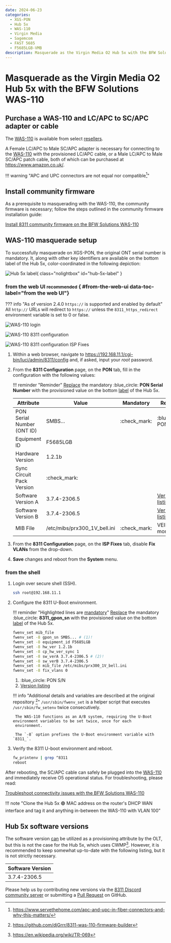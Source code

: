 ```yaml
---
date: 2024-06-23
categories:
  - XGS-PON
  - Hub 5x
  - WAS-110
  - Virgin Media
  - Sagemcom
  - FAST 5685
  - F5685LGB-VMB
description: Masquerade as the Virgin Media O2 Hub 5x with the BFW Solutions WAS-110
---
```


# Masquerade as the Virgin Media O2 Hub 5x with the BFW Solutions WAS-110

<!-- more -->
<!-- nocont -->

## Purchase a WAS-110 and LC/APC to SC/APC adapter or cable

The [WAS-110] is available from select [resellers].

A Female LC/APC to Male SC/APC adapter is necessary for connecting to the [WAS-110] with the provisioned LC/APC
cable, or a Male LC/APC to Male SC/APC patch cable, both of which can be purchased at <https://www.amazon.co.uk/>.

 [resellers]: https://pon.wiki/xgs-pon/ont/bfw-solutions/was-110/#value-added-resellers

!!! warning "APC and UPC connectors are not equal nor compatible[^1]"

## Install community firmware

As a prerequisite to masquerading with the WAS-110, the community firmware is necessary; follow the steps
outlined in the community firmware installation guide:

[Install 8311 community firmware on the BFW Solutions WAS-110](install-8311-community-firmware-on-the-bfw-solutions-was-110.md)

## WAS-110 masquerade setup

To successfully masquerade on XGS-PON, the original ONT serial number is mandatory. It, along with other key
identifiers are available on the bottom label of the Hub 5x, color-coordinated in the following depiction:

<div id="hub-5x-label"></div>

![Hub 5x label](masquerade-as-the-virgin-media-o2-hub-5x-with-the-bfw-solutions-was-110/hub_5x_label.webp){ class="nolightbox" id="hub-5x-label" }

### from the web UI <small>recommended</small> { #from-the-web-ui data-toc-label="from the web UI"}

??? info "As of version 2.4.0 `https://` is supported and enabled by default"
    All `http://` URLs will redirect to `https://` unless the `8311_https_redirect` environment variable is set to
    0 or false.

<div class="swiper" markdown>

<div class="swiper-slide" markdown>

![WAS-110 login](shared-assets/was_110_luci_login.webp)

</div>

<div class="swiper-slide" markdown>

![WAS-110 8311 configuration](shared-assets/was_110_luci_config.webp)

</div>

<div class="swiper-slide" markdown>

![WAS-110 8311 configuration ISP Fixes](shared-assets/was_110_luci_config_fixes.webp)

</div>

</div>

1. Within a web browser, navigate to
   <https://192.168.11.1/cgi-bin/luci/admin/8311/config>
   and, if asked, input your <em>root</em> password.

2. From the __8311 Configuration__ page, on the __PON__ tab, fill in the configuration with the following values:

    !!! reminder "Reminder"
        <ins>Replace</ins> the mandatory :blue_circle: __PON Serial Number__ with the provisioned value on the bottom
        [label] of the Hub 5x.

    | Attribute                  | Value                         | Mandatory    | Remarks                 |
    | -------------------------- | ----------------------------- | ------------ | ----------------------- |
    | PON Serial Number (ONT ID) | SMBS&hellip;                  | :check_mark: | :blue_circle: PON S/N   |
    | Equipment ID               | F5685LGB                      |              |                         |
    | Hardware Version           | 1.2.1b                        |              |                         |
    | Sync Circuit Pack Version  | :check_mark:                  |              |                         |
    | Software Version A         | 3.7.4-2306.5                  |              | [Version listing]       |
    | Software Version B         | 3.7.4-2306.5                  |              | [Version listing]       |
    | MIB File                   | /etc/mibs/prx300_1V_bell.ini  | :check_mark: | VEIP and more           |

3. From the __8311 Configuration__ page, on the __ISP Fixes__ tab, disable __Fix VLANs__ from the drop-down.

4. __Save__ changes and reboot from the __System__ menu.

### from the shell

1. Login over secure shell (SSH).

    ``` sh
    ssh root@192.168.11.1
    ```

2. Configure the 8311 U-Boot environment.

    !!! reminder "Highlighted lines are <ins>mandatory</ins>"
        <ins>Replace</ins> the mandatory :blue_circle: __8311_gpon_sn__ with the provisioned value on the bottom
        [label] of the Hub 5x.

    ``` sh hl_lines="1 2 8 9"
    fwenv_set mib_file
    fwenv_set -8 gpon_sn SMBS... # (1)!
    fwenv_set -8 equipment_id F5685LGB
    fwenv_set -8 hw_ver 1.2.1b
    fwenv_set -8 cp_hw_ver_sync 1
    fwenv_set -8 sw_verA 3.7.4-2306.5 # (2)!
    fwenv_set -8 sw_verB 3.7.4-2306.5
    fwenv_set -8 mib_file /etc/mibs/prx300_1V_bell.ini
    fwenv_set -8 fix_vlans 0
    ```

    1. :blue_circle: PON S/N
    2. [Version listing]

    !!! info "Additional details and variables are described at the original repository [^2]"
        `/usr/sbin/fwenv_set` is a helper script that executes `/usr/sbin/fw_setenv` twice consecutively.

        The WAS-110 functions as an A/B system, requiring the U-Boot environment variables to be set twice, once for each
        environment.

        The `-8` option prefixes the U-Boot environment variable with `8311_`.

3. Verify the 8311 U-boot environment and reboot.

    ``` sh
    fw_printenv | grep ^8311
    reboot
    ```

After rebooting, the SC/APC cable can safely be plugged into the [WAS-110] and immediately receive O5
operational status. For troubleshooting, please read:

[Troubleshoot connectivity issues with the BFW Solutions WAS-110]

!!! note "Clone the Hub 5x :purple_circle: MAC address on the router's DHCP WAN interface and tag it and anything in-between the WAS-110 with VLAN 100"

## Hub 5x software versions

The software version <ins>can</ins> be utilized as a provisioning attribute by the OLT, but this is not the case for
the Hub 5x, which uses CWMP[^3]. However, it is recommended to keep somewhat up-to-date with the following listing, but
it is not strictly necessary.

| Software Version |
| ---------------- |
| 3.7.4-2306.5     |

Please help us by contributing new versions via the
[8311 Discord community server](https://discord.com/servers/8311-886329492438671420)
or submitting a
[Pull Request](https://github.com/up-n-atom/8311/pulls) on GitHub.

  [WAS-110]: ../xgs-pon/ont/bfw-solutions/was-110.md#value-added-resellers
  [label]: #hub-5x-label
  [Version listing]: #hub-5x-software-versions
  [Troubleshoot connectivity issues with the BFW Solutions WAS-110]: troubleshoot-connectivity-issues-with-the-bfw-solutions-was-110.md

[^1]: <https://www.servethehome.com/apc-and-upc-in-fiber-connectors-and-why-this-matters/>
[^2]: <https://github.com/djGrrr/8311-was-110-firmware-builder>
[^3]: <https://en.wikipedia.org/wiki/TR-069>
